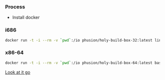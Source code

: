 ### Process

- Install docker

### i686
```sh
docker run -t -i --rm -v `pwd`:/io phusion/holy-build-box-32:latest linux32 bash -c "curl 'https://raw.githubusercontent.com/voltronic-inverter/web/master/linux/holy_build_box.sh' | linux32 bash"
```

### x86-64
```sh
docker run -t -i --rm -v `pwd`:/io phusion/holy-build-box-64:latest bash -c "curl 'https://raw.githubusercontent.com/voltronic-inverter/web/master/linux/holy_build_box.sh' | bash"
```

[Look at it go](https://youtu.be/mew8AtH5wvU?t=14)